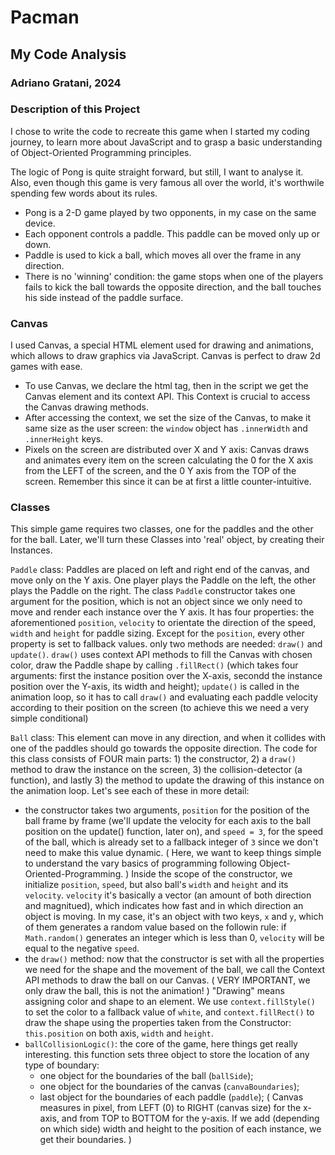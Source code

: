# Pacman #
## My Code Analysis ##
### Adriano Gratani, 2024 ###

### Description of this Project ###

I chose to write the code to recreate this game when I started my coding journey, to learn more about JavaScript and to grasp a basic understanding of Object-Oriented Programming principles. 

The logic of Pong is quite straight forward, but still, I want to analyse it. Also, even though this game is very famous all over the world, it's worthwile spending few words about its rules. 
- Pong is a 2-D game played by two opponents, in my case on the same device.
- Each opponent controls a paddle. This paddle can be moved only up or down.
- Paddle is used to kick a ball, which moves all over the frame in any direction.
- There is no 'winning' condition: the game stops when one of the players fails to kick the ball towards the opposite direction, and the ball touches his side instead of the paddle surface.
  
### Canvas ###

I used Canvas, a special HTML element used for drawing and animations, which allows to draw graphics via JavaScript. Canvas is perfect to draw 2d games with ease.
- To use Canvas, we declare the html tag, then in the script we get the Canvas element and its context API. This Context is crucial to access the Canvas drawing methods.
- After accessing the context, we set the size of the Canvas, to make it same size as the user screen: the `window` object has `.innerWidth` and `.innerHeight` keys.
- Pixels on the screen are distributed over X and Y axis: Canvas draws and animates every item on the screen calculating the 0 for the X axis from the LEFT of the screen, and the 0 Y axis from the TOP of the screen. Remember this since it can be at first a little counter-intuitive.

### Classes ###

This simple game requires two classes, one for the paddles and the other for the ball. Later, we'll turn these Classes into 'real' object, by creating their Instances.

`Paddle` class:
Paddles are placed on left and right end of the canvas, and move only on the Y axis. One player plays the Paddle on the left, the other plays the Paddle on the right.
The class `Paddle` constructor takes one argument for the position, which is not an object since we only need to move and render each instance over the Y axis.
It has four properties: the aforementioned `position`, `velocity` to orientate the direction of the speed, `width` and `height` for paddle sizing.
Except for the `position`, every other property is set to fallback values.
only two methods are needed: `draw()` and `update()`.
`draw()` uses context API methods to fill the Canvas with chosen color, draw the Paddle shape by calling `.fillRect()` (which takes four arguments: first the instance position over the X-axis, secondd the instance position over the Y-axis, its width and height);
`update()` is called in the animation loop, so it has to call `draw()` and evaluating each paddle velocity according to their position on the screen (to achieve this we need a very simple conditional)

`Ball` class:
This element can move in any direction, and when it collides with one of the paddles should go towards the opposite direction. 
The code for this class consists of FOUR main parts: 1) the constructor, 2) a `draw()` method to draw the instance on the screen, 3) the collision-detector (a function), and lastly 3) the method to update the drawing of this instance on the animation loop. 
Let's see each of these in more detail:

  - the constructor takes two arguments, `position` for the position of the ball frame by frame (we'll update the velocity for each axis to the ball position on the update() function, later on), and `speed = 3`, for the speed of the ball, which is already set to a fallback integer of `3` since we don't need to make this value dynamic. ( Here, we want to keep things simple to understand the vary basics of programming following Object-Oriented-Programming. )
  Inside the scope of the constructor, we initialize `position`, `speed`, but also ball's `width` and `height` and its `velocity`. `velocity` it's basically a vector (an amount of both direction and magnitued), which indicates how fast and in which direction an object is moving. In my case, it's an object with two keys, `x` and `y`, which of them generates a random value based on the followin rule: if `Math.random()` generates an integer which is less than 0, `velocity` will be equal to the negative `speed`.
  - the `draw()` method: now that the constructor is set with all the properties we need for the shape and the movement of the ball, we call the Context API methods to draw the ball on our Canvas. ( VERY IMPORTANT, we only draw the ball, this is not the animation! )
    "Drawing" means assigning color and shape to an element. We use `context.fillStyle()` to set the color to a fallback value of `white`, and `context.fillRect()` to draw the shape using the properties taken from the Constructor: `this.position` on both axis, `width` and `height`.
  - `ballCollisionLogic()`: the core of the game, here things get really interesting. this function sets three object to store the location of any type of boundary:
      - one object for the boundaries of the ball (`ballSide`);
      - one object for the boundaries of the canvas (`canvaBoundaries`);
      - last object for the boundaries of each paddle (`paddle`);
    ( Canvas measures in pixel, from LEFT (0) to RIGHT (canvas size) for the x-axis, and from TOP to BOTTOM for the y-axis. If we add (depending on which side) width and height  to the position of each instance, we get their boundaries. )
